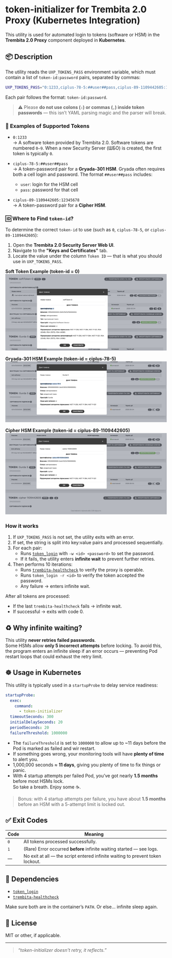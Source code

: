 # token-initializer for Trembita 2.0 Proxy (Kubernetes Integration)

This utility is used for automated login to tokens (software or HSM) in the **Trembita 2.0 Proxy** component deployed in **Kubernetes**.

## 📦 Description

The utility reads the `UXP_TOKENS_PASS` environment variable, which must contain a list of `token-id:password` pairs, separated by commas:

```bash
UXP_TOKENS_PASS="0:1233,ciplus-78-5:##user##pass,ciplus-89-1109442605:12345678"
```

Each pair follows the format: `token-id:password`.

> ⚠️ Please **do not use colons (`:`) or commas (`,`) inside token passwords** — this isn’t YAML parsing magic and the parser will break.

### 🔐 Examples of Supported Tokens

- `0:1233`  
  → A software token provided by Trembita 2.0. Software tokens are numbered `0–9`. When a new Security Server (ШБО) is created, the first token is typically `0`.

- `ciplus-78-5:##user##pass`  
  → A token-password pair for a **Gryada-301 HSM**. Gryada often requires both a cell login and password. The format `##user##pass` includes:
  - `user`: login for the HSM cell
  - `pass`: password for that cell

- `ciplus-89-1109442605:12345678`  
  → A token-password pair for a **Cipher HSM**.

### 🆔 Where to Find `token-id`?

To determine the correct `token-id` to use (such as `0`, `ciplus-78-5`, or `ciplus-89-1109442605`):

1. Open the **Trembita 2.0 Security Server Web UI**.
2. Navigate to the **"Keys and Certificates"** tab.
3. Locate the value under the column `Token ID` — that is what you should use in `UXP_TOKENS_PASS`.

**Soft Token Example (token-id = 0)**  
![soft_token0.png](img/soft_token0.png)

**Gryada-301 HSM Example (token-id = ciplus-78-5)**  
![Gryda301.png](img/Gryda301.png)

**Cipher HSM Example (token-id = ciplus-89-1109442605)**  
![CipherHSM.png](img/CipherHSM.png)

### How it works

1. If `UXP_TOKENS_PASS` is not set, the utility exits with an error.
2. If set, the string is split into key:value pairs and processed sequentially.
3. For each pair:
   - Runs [`token_login`](https://github.com/kshypachov/token_login) with `-w <id> <password>` to set the password.
   - If it fails, the utility enters **infinite wait** to prevent further retries.
4. Then performs 10 iterations:
   - Runs [`trembita-healthcheck`](https://github.com/kshypachov/trembita-healthcheck) to verify the proxy is operable.
   - Runs `token_login -r <id>` to verify the token accepted the password.
   - Any failure → enters infinite wait.

After all tokens are processed:
- If the last `trembita-healthcheck` fails → infinite wait.
- If successful → exits with code 0.

## ♻️ Why infinite waiting?

This utility **never retries failed passwords**.  
Some HSMs allow **only 5 incorrect attempts** before locking. To avoid this, the program enters an infinite sleep if an error occurs — preventing Pod restart loops that could exhaust the retry limit.

## ☸️ Usage in Kubernetes

This utility is typically used in a `startupProbe` to delay service readiness:

```yaml
startupProbe:
  exec:
    command:
      - token-initializer
  timeoutSeconds: 300
  initialDelaySeconds: 20
  periodSeconds: 20
  failureThreshold: 1000000
```

- The `failureThreshold` is set to `1000000` to allow up to ~11 days before the Pod is marked as failed and wir restart.
- If something goes wrong, your monitoring tools will have **plenty of time** to alert you.
- 1,000,000 seconds ≈ **11 days**, giving you plenty of time to fix things or panic.
- With 4 startup attempts per failed Pod, you’ve got nearly **1.5 months** before most HSMs lock.  
  So take a breath. Enjoy some ☕.

> Bonus: with 4 startup attempts per failure, you have about **1.5 months** before an HSM with a 5-attempt limit is locked out.

## ✅ Exit Codes

| Code | Meaning |
|------|---------|
| `0`  | All tokens processed successfully. |
| `1`  | (Rare) Error occurred **before** infinite waiting started — see logs. |
| —    | No exit at all — the script entered infinite waiting to prevent token lockout. |

## 🔗 Dependencies

- [`token_login`](https://github.com/kshypachov/token_login)
- [`trembita-healthcheck`](https://github.com/kshypachov/trembita-healthcheck)

Make sure both are in the container’s `PATH`. Or else… infinite sleep again.

## 📄 License

MIT or other, if applicable.

---

> _“token-initializer doesn't retry, it reflects.”_

